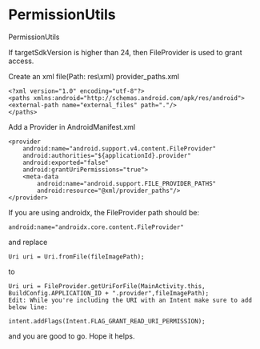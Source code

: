 # PermissionUtils
PermissionUtils


If targetSdkVersion is higher than 24, then FileProvider is used to grant access.

Create an xml file(Path: res\xml) provider_paths.xml

    <?xml version="1.0" encoding="utf-8"?>
    <paths xmlns:android="http://schemas.android.com/apk/res/android">
    <external-path name="external_files" path="."/>
    </paths>


Add a Provider in AndroidManifest.xml

    <provider
        android:name="android.support.v4.content.FileProvider"
        android:authorities="${applicationId}.provider"
        android:exported="false"
        android:grantUriPermissions="true">
        <meta-data
            android:name="android.support.FILE_PROVIDER_PATHS"
            android:resource="@xml/provider_paths"/>
    </provider>
If you are using androidx, the FileProvider path should be:

    android:name="androidx.core.content.FileProvider"
and replace

    Uri uri = Uri.fromFile(fileImagePath);
to

    Uri uri = FileProvider.getUriForFile(MainActivity.this, BuildConfig.APPLICATION_ID + ".provider",fileImagePath);
    Edit: While you're including the URI with an Intent make sure to add below line:

    intent.addFlags(Intent.FLAG_GRANT_READ_URI_PERMISSION);
and you are good to go. Hope it helps.
